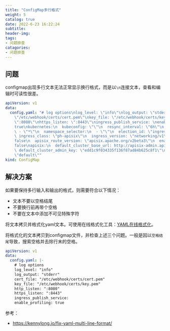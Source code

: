 ```yaml
---
title: "ConfigMap多行格式"
weight: 5
catalog: true
date: 2022-6-23 16:22:24
subtitle:
header-img:
tags:
- 问题排查
catagories:
- 问题排查
---
```


## 问题

configmap出现多行文本无法正常显示换行格式，而是以`\n`连接文本，查看和编辑时可读性很差。

```yaml
apiVersion: v1
data:
  config.yaml: "# log options\nlog_level: \"info\"\nlog_output: \"stderr\"\ncert_file:
    \"/etc/webhook/certs/cert.pem\"\nkey_file: \"/etc/webhook/certs/key.pem\"\nhttp_listen:
    \":8080\"\nhttps_listen: \":8443\"\ningress_publish_service: \nenable_profiling:
    true\nkubernetes:\n  kubeconfig: \"\"\n  resync_interval: \"6h\"\n  app_namespaces:\n
    \ - \"*\"\n  namespace_selector:\n  - \"\"\n  election_id: \"ingress-apisix-leader\"\n
    \ ingress_class: \"ph-apisix\"\n  ingress_version: \"networking/v1\"\n  watch_endpointslices:
    false\n  apisix_route_version: \"apisix.apache.org/v2beta3\"\n  enable_gateway_api:
    false\napisix:\n  default_cluster_base_url: http://apisix-admin.apisix.svc.cluster.local:9180/apisix/admin\n
    \ default_cluster_admin_key: \"edd1c9f034335f136f87ad84b625c8f1\"\n  default_cluster_name:
    \"default\""
kind: ConfigMap
```

## 解决方案

如果要保持多行输入和输出的格式，则需要符合以下情况：

- 文本不要以空格结尾
- 不要换行前再带个空格
- 不要在文本中添加不可见特殊字符

将文本拷贝并格式化yaml文本。可使用在线格式化工具：[YAML在线格式化](https://verytoolz.com/yaml-formatter.html)。

将格式化的文本拷贝到configmap文件，并检查上述三个问题。一般是因以`空格结尾`导致，搜索空格并去除行末的空格。

```yaml
apiVersion: v1
data:
  config.yaml: |-
    # log options
    log_level: "info"
    log_output: "stderr"
    cert_file: "/etc/webhook/certs/cert.pem"
    key_file: "/etc/webhook/certs/key.pem"
    http_listen: ":8080"
    https_listen: ":8443"
    ingress_publish_service:
    enable_profiling: true
```

参考：

- https://kennylong.io/fix-yaml-multi-line-format/
